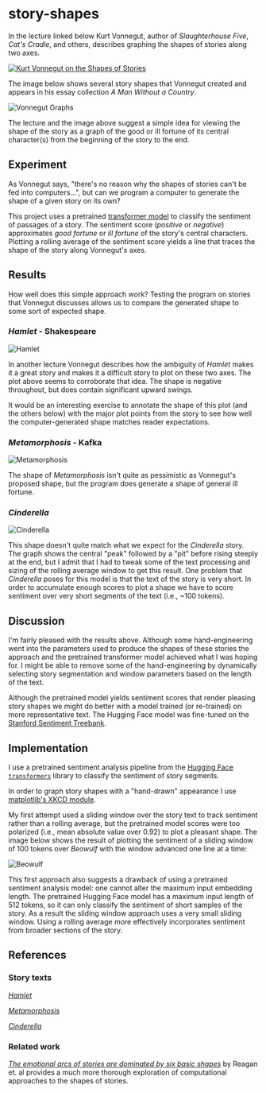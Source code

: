 # story-shapes
In the lecture linked below Kurt Vonnegut, author of *Slaughterhouse Five*, *Cat's Cradle*, and others, describes graphing the shapes of stories along two axes.

[![Kurt Vonnegut on the Shapes of Stories](https://img.youtube.com/vi/oP3c1h8v2ZQ/0.jpg)](https://www.youtube.com/watch?v=oP3c1h8v2ZQ)

The image below shows several story shapes that Vonnegut created and appears in his essay collection *A Man Without a Country*.

![Vonnegut Graphs](docs/vonnegut_graphs.png)

The lecture and the image above suggest a simple idea for viewing the shape of the story as a graph of the good or ill fortune of its central character(s) from the beginning of the story to the end.

## Experiment

As Vonnegut says, "there's no reason why the shapes of stories can't be fed into computers...", but can we program a computer to generate the shape of a given story on its own?

This project uses a pretrained [transformer model](https://en.wikipedia.org/wiki/Transformer_(machine_learning_model)) to classify the sentiment of passages of a story. The sentiment score (*positive* or *negative*) approximates *good fortune* or *ill fortune* of the story's central characters. Plotting a rolling average of the sentiment score yields a line that traces the shape of the story along Vonnegut's axes.

## Results

How well does this simple approach work? Testing the program on stories that Vonnegut discusses allows us to compare the generated shape to some sort of expected shape.

### *Hamlet* - Shakespeare
![Hamlet](docs/hamlet_shape.png)

In another lecture Vonnegut describes how the ambiguity of *Hamlet* makes it a great story and makes it a difficult story to plot on these two axes. The plot above seems to corroborate that idea. The shape is negative throughout, but does contain significant upward swings.

It would be an interesting exercise to annotate the shape of this plot (and the others below) with the major plot points from the story to see how well the computer-generated shape matches reader expectations.

### *Metamorphosis* - Kafka
![Metamorphosis](docs/metamorphosis_shape.png)

The shape of *Metamorphosis* isn't quite as pessimistic as Vonnegut's proposed shape, but the program does generate a shape of general ill fortune.

### *Cinderella*

![Cinderella](docs/cinderella_shape.png)

This shape doesn't quite match what we expect for the *Cinderella* story. The graph shows the central "peak" followed by a "pit" before rising steeply at the end, but I admit that I had to tweak some of the text processing and sizing of the rolling average window to get this result. One problem that *Cinderella* poses for this model is that the text of the story is very short. In order to accumulate enough scores to plot a shape we have to score sentiment over very short segments of the text (i.e., ~100 tokens).

## Discussion

I'm fairly pleased with the results above. Although some hand-engineering went into the parameters used to produce the shapes of these stories the approach and the pretrained transformer model achieved what I was hoping for. I might be able to remove some of the hand-engineering by dynamically selecting story segmentation and window parameters based on the length of the text.

Although the pretrained model yields sentiment scores that render pleasing story shapes we might do better with a model trained (or re-trained) on more representative text. The Hugging Face model was fine-tuned on the [Stanford Sentiment Treebank](https://nlp.stanford.edu/sentiment/index.html).

## Implementation
I use a pretrained sentiment analysis pipeline from the [Hugging Face `transformers`](https://github.com/huggingface/transformers) library to classify the sentiment of story segments.

In order to graph story shapes with a "hand-drawn" appearance I use [matplotlib's XKCD module](https://matplotlib.org/3.2.1/gallery/showcase/xkcd.html).

My first attempt used a sliding window over the story text to track sentiment rather than a rolling average, but the pretrained model scores were too polarized (i.e., mean absolute value over 0.92) to plot a pleasant shape. The image below shows the result of plotting the sentiment of a sliding window of 100 tokens over *Beowulf* with the window advanced one line at a time:

![Beowulf](docs/beowulf_v0.png)

This first approach also suggests a drawback of using a pretrained sentiment analysis model: one cannot alter the maximum input embedding length. The pretrained Hugging Face model has a maximum input length of 512 tokens, so it can only classify the sentiment of short samples of the story. As a result the sliding window approach uses a very small sliding window. Using a rolling average more effectively incorporates sentiment from broader sections of the story.

## References

### Story texts

[*Hamlet*](https://www.gutenberg.org/files/1524/1524-0.txt)

[*Metamorphosis*](https://www.gutenberg.org/cache/epub/5200/pg5200.txt)

[*Cinderella*](https://www.gutenberg.org/files/503/503-0.txt)

### Related work

[*The emotional arcs of stories are dominated by six basic shapes*](https://arxiv.org/abs/1606.07772) by Reagan et. al provides a much more thorough exploration of computational approaches to the shapes of stories.